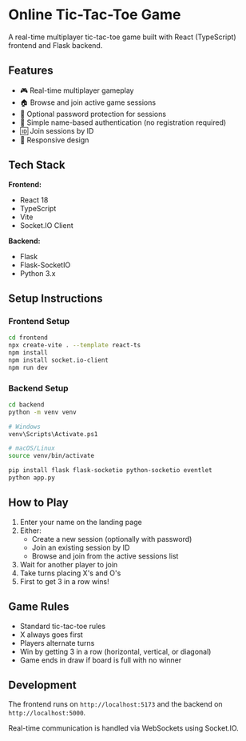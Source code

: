 # Online Tic-Tac-Toe Game

A real-time multiplayer tic-tac-toe game built with React (TypeScript) frontend and Flask backend.

## Features

- 🎮 Real-time multiplayer gameplay
- 🏠 Browse and join active game sessions
- 🔐 Optional password protection for sessions
- 👤 Simple name-based authentication (no registration required)
- 🆔 Join sessions by ID
- 📱 Responsive design

## Tech Stack

**Frontend:**
- React 18
- TypeScript
- Vite
- Socket.IO Client

**Backend:**
- Flask
- Flask-SocketIO
- Python 3.x

## Setup Instructions

### Frontend Setup
```bash
cd frontend
npx create-vite . --template react-ts
npm install
npm install socket.io-client
npm run dev
```

### Backend Setup
```bash
cd backend
python -m venv venv

# Windows
venv\Scripts\Activate.ps1

# macOS/Linux
source venv/bin/activate

pip install flask flask-socketio python-socketio eventlet
python app.py
```

## How to Play

1. Enter your name on the landing page
2. Either:
   - Create a new session (optionally with password)
   - Join an existing session by ID
   - Browse and join from the active sessions list
3. Wait for another player to join
4. Take turns placing X's and O's
5. First to get 3 in a row wins!

## Game Rules

- Standard tic-tac-toe rules
- X always goes first
- Players alternate turns
- Win by getting 3 in a row (horizontal, vertical, or diagonal)
- Game ends in draw if board is full with no winner

## Development

The frontend runs on `http://localhost:5173` and the backend on `http://localhost:5000`.

Real-time communication is handled via WebSockets using Socket.IO. 